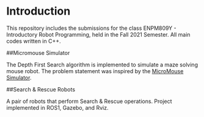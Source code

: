 # Introduction

This repository includes the submissions for the class ENPM809Y - Introductory Robot Programming, held in the Fall 2021 Semester. All main codes written in C++.

##Micromouse Simulator

The Depth First Search algorithm is implemented to simulate a maze solving mouse robot. The problem statement was inspired by the <a href="https://github.com/mackorone/mms" target="_blank">MicroMouse Simulator</a>.



##Search & Rescue Robots

A pair of robots that perform Search & Rescue operations. Project implemented in ROS1, Gazebo, and Rviz.
